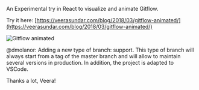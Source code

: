 An Experimental try in React to visualize and animate Gitflow.

Try it here: [https://veerasundar.com/blog/2018/03/gitflow-animated/](https://veerasundar.com/blog/2018/03/gitflow-animated/)

![Gitflow animated](https://i.imgur.com/c2rZy5E.gif)

@dmolanor:
Adding a new type of branch: support.
This type of branch will always start from a tag of the master branch and will allow to maintain several versions in production.
In addition, the project is adapted to VSCode.

Thanks a lot, Veera!
